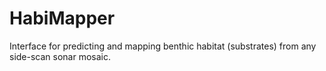 # HabiMapper
Interface for predicting and mapping benthic habitat (substrates) from any side-scan sonar mosaic. 
